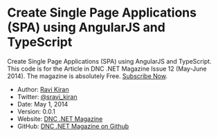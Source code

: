 Create Single Page Applications (SPA) using AngularJS and TypeScript
====================================================================

Create Single Page Applications (SPA) using AngularJS and TypeScript. This code is for the Article in DNC .NET Magazine Issue 12 (May-June 2014). The magazine is absolutely Free. [Subscribe Now](http://www.dotnetcurry.com/magazine).

* Author: [Ravi Kiran](http://sravi-kiran.blogspot.com)
* Twitter: [@sravi_kiran](http://www.twitter.com/sravi_kiran)
* Date: May 1, 2014
* Version: 0.0.1
* Website: [DNC .NET Magazine](http://www.dotnetcurry.com/magazine)
* GitHub: [DNC .NET Magazine on Github](https://github.com/dotnetcurry/angularjs-with-typescript-dncmag-12)
